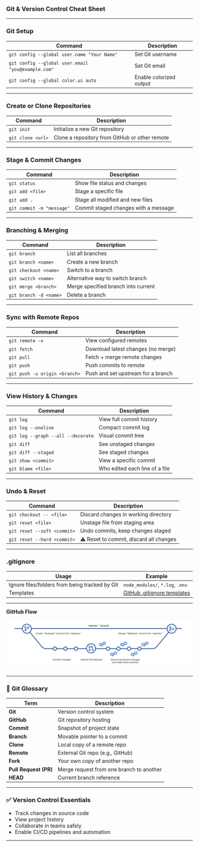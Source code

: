 ### **Git & Version Control Cheat Sheet**

---

###  **Git Setup**
| Command | Description |
|--------|-------------|
| `git config --global user.name "Your Name"` | Set Git username |
| `git config --global user.email "you@example.com"` | Set Git email |
| `git config --global color.ui auto` | Enable colorized output |

---

###  **Create or Clone Repositories**
| Command | Description |
|--------|-------------|
| `git init` | Initialize a new Git repository |
| `git clone <url>` | Clone a repository from GitHub or other remote |

---

###  **Stage & Commit Changes**
| Command | Description |
|--------|-------------|
| `git status` | Show file status and changes |
| `git add <file>` | Stage a specific file |
| `git add .` | Stage all modified and new files |
| `git commit -m "message"` | Commit staged changes with a message |

---

###  **Branching & Merging**
| Command | Description |
|--------|-------------|
| `git branch` | List all branches |
| `git branch <name>` | Create a new branch |
| `git checkout <name>` | Switch to a branch |
| `git switch <name>` | Alternative way to switch branch |
| `git merge <branch>` | Merge specified branch into current |
| `git branch -d <name>` | Delete a branch |

---

###  **Sync with Remote Repos**
| Command | Description |
|--------|-------------|
| `git remote -v` | View configured remotes |
| `git fetch` | Download latest changes (no merge) |
| `git pull` | Fetch + merge remote changes |
| `git push` | Push commits to remote |
| `git push -u origin <branch>` | Push and set upstream for a branch |

---

###  **View History & Changes**
| Command | Description |
|--------|-------------|
| `git log` | View full commit history |
| `git log --oneline` | Compact commit log |
| `git log --graph --all --decorate` | Visual commit tree |
| `git diff` | See unstaged changes |
| `git diff --staged` | See staged changes |
| `git show <commit>` | View a specific commit |
| `git blame <file>` | Who edited each line of a file |

---

###  **Undo & Reset**
| Command | Description |
|--------|-------------|
| `git checkout -- <file>` | Discard changes in working directory |
| `git reset <file>` | Unstage file from staging area |
| `git reset --soft <commit>` | Undo commits, keep changes staged |
| `git reset --hard <commit>` | ⚠️ Reset to commit, discard all changes |

---

###  **.gitignore**
| Usage | Example |
|-------|---------|
| Ignore files/folders from being tracked by Git | `node_modules/`, `*.log`, `.env` |
| Templates | [GitHub .gitignore templates](https://github.com/github/gitignore) |

---

**GitHub Flow**

![Github Flow](GithubFlow.png)


---

### 📘 **Git Glossary**
| Term | Description |
|------|-------------|
| **Git** | Version control system |
| **GitHub** | Git repository hosting |
| **Commit** | Snapshot of project state |
| **Branch** | Movable pointer to a commit |
| **Clone** | Local copy of a remote repo |
| **Remote** | External Git repo (e.g., GitHub) |
| **Fork** | Your own copy of another repo |
| **Pull Request (PR)** | Merge request from one branch to another |
| **HEAD** | Current branch reference |

---

### ✅ **Version Control Essentials**
- Track changes in source code
- View project history
- Collaborate in teams safely
- Enable CI/CD pipelines and automation

---

